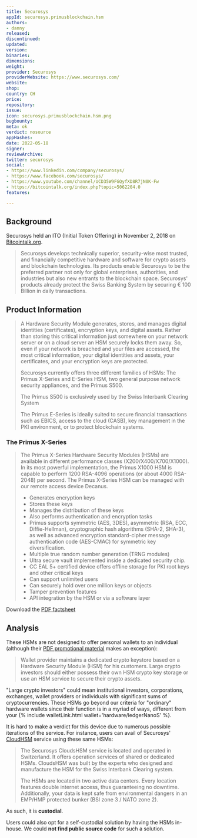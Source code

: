 ```yaml
---
title: Securosys
appId: securosys.primusblockchain.hsm
authors:
- danny
released: 
discontinued: 
updated: 
version: 
binaries: 
dimensions: 
weight: 
provider: Securosys
providerWebsite: https://www.securosys.com/
website: 
shop: 
country: CH
price: 
repository: 
issue: 
icon: securosys.primusblockchain.hsm.png
bugbounty: 
meta: ok
verdict: nosource
appHashes: 
date: 2022-05-18
signer: 
reviewArchive: 
twitter: securosys
social:
- https://www.linkedin.com/company/securosys/
- https://www.facebook.com/securosys/
- https://www.youtube.com/channel/UCD35W9FGQyfXD8R7jN0K-Fw
- https://bitcointalk.org/index.php?topic=5062204.0
features: 

---
```


## Background 

Securosys held an ITO (Initial Token Offering) in November 2, 2018 on [Bitcointalk.org](https://bitcointalk.org/index.php?topic=5062204.0).

> Securosys develops technically superior, security-wise most trusted, and financially competitive hardware and software for crypto assets and blockchain technologies. Its products enable Securosys to be the preferred partner not only for global enterprises, authorities, and industries but also new entrants to the blockchain space. Securosys' products already protect the Swiss Banking System by securing € 100 Billion in daily transactions.

## Product Information 

> A Hardware Security Module generates, stores, and manages digital identities (certificates), encryption keys, and digital assets. Rather than storing this critical information just somewhere on your network server or on a cloud server an HSM securely locks them away. So, even if your network is breached and your files are accessed, the most critical information, your digital identities and assets, your certificates, and your encryption keys are protected.
>
> Securosys currently offers three different families of HSMs: The Primus X-Series and E-Series HSM, two general purpose network security appliances, and the Primus S500.
>
> The Primus S500 is exclusively used by the Swiss Interbank Clearing System 
>
> The Primus E-Series is ideally suited to secure financial transactions such as EBICS, access to the cloud (CASB), key management in the PKI environment, or to protect blockchain systems.

### The Primus X-Series 

> The Primus X-Series Hardware Security Modules (HSMs) are available in different performance classes (X200/X400/X700/X1000). In its most powerful implementation, the Primus X1000 HSM is capable to perform 1200 RSA-4096 operations (or about 4000 RSA-2048) per second. The Primus X-Series HSM can be managed with our remote access device Decanus.
> - Generates encryption keys
> - Stores these keys
> - Manages the distribution of these keys
> - Also performs authentication and encryption tasks 
> - Primus supports symmetric (AES, 3DES), asymmetric (RSA, ECC, Diffie-Hellman), cryptographic hash algorithms (SHA-2, SHA-3), as well as advanced encryption standard-cipher message authentication code (AES-CMAC) for symmetric key diversification.
> - Multiple true random number generation (TRNG modules)
> - Ultra secure vault implemented inside a dedicated security chip. 
> - CC EAL 5+ certified device offers offline storage for PKI root keys and other critical keys
> - Can support unlimited users
> - Can securely hold over one million keys or objects
> - Tamper prevention features
> - API integration by the HSM or via a software layer

Download the [PDF factsheet](https://www.securosys.com/hubfs/Factsheet_X_E_V2.17.pdf?hsCtaTracking=7f6eb911-7dbd-4cfc-8f1a-cc9bcc703464%7Cffacd3b7-be18-4a13-bede-db42f35a69ef) 

## Analysis 

These HSMs are not designed to offer personal wallets to an individual (although their [PDF promotional material](https://www.securosys.com/hubfs/Blockchain%20HSM%20Securosys.pdf) makes an exception): 

> Wallet provider maintains a dedicated crypto keystore based on a Hardware Security Module (HSM) for his customers. Large crypto investors should either possess their own HSM crypto key storage or use an HSM service to secure their crypto assets.

"Large crypto investors" could mean institutional investors, corporations, exchanges, wallet providers or individuals with significant sums of cryptocurrencies. These HSMs go beyond our criteria for "ordinary" hardware wallets since their function is in a myriad of ways, different from your {% include walletLink.html wallet='hardware/ledgerNanoS' %}.

It is hard to make a verdict for this device due to numerous possible iterations of the service. For instance, users can avail of Securosys' [CloudHSM](https://www.securosys.com/hubfs/202107_CloudsHSM_Factsheet_EN_V1.5-1.pdf?hsCtaTracking=d7c682ab-8ca0-4c6b-9ca5-037b6fb780ca%7Cd526edb2-0f56-43e7-bc3c-e5ca260eaf66) service using these same HSMs: 

> The Securosys CloudsHSM service is located and operated in Switzerland. It offers operation services of shared or dedicated HSMs. CloudsHSM was built by the experts who designed and manufacture the HSM for the Swiss Interbank Clearing system.
>
> The HSMs are located in two active data centers. Every location features double internet access, thus guaranteeing no downtime. Additionally, your data is kept safe from environmental dangers in an EMP/HMP protected bunker (BSI zone 3 / NATO zone 2).

As such, it is **custodial**.

Users could also opt for a self-custodial solution by having the HSMs in-house. We could **not find public source code** for such a solution.

